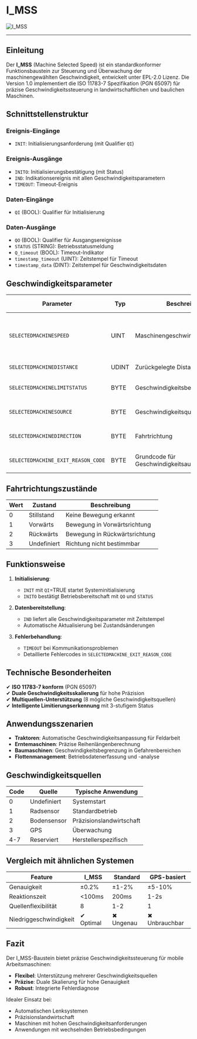 # I_MSS

![I_MSS](https://github.com/user-attachments/assets/eb4d09fb-b198-448d-bc88-992ac808bb29)

* * * * * * * * * *

## Einleitung
Der **I_MSS** (Machine Selected Speed) ist ein standardkonformer Funktionsbaustein zur Steuerung und Überwachung der maschinengewählten Geschwindigkeit, entwickelt unter EPL-2.0 Lizenz.
Die Version 1.0 implementiert die ISO 11783-7 Spezifikation (PGN 65097) für präzise Geschwindigkeitssteuerung in landwirtschaftlichen und baulichen Maschinen.

## Schnittstellenstruktur

### **Ereignis-Eingänge**
- `INIT`: Initialisierungsanforderung (mit Qualifier `QI`)

### **Ereignis-Ausgänge**
- `INITO`: Initialisierungsbestätigung (mit Status)
- `IND`: Indikationsereignis mit allen Geschwindigkeitsparametern
- `TIMEOUT`: Timeout-Ereignis

### **Daten-Eingänge**
- `QI` (BOOL): Qualifier für Initialisierung

### **Daten-Ausgänge**
- `QO` (BOOL): Qualifier für Ausgangsereignisse
- `STATUS` (STRING): Betriebsstatusmeldung
- `Q_timeout` (BOOL): Timeout-Indikator
- `timestamp_timeout` (UINT): Zeitstempel für Timeout
- `timestamp_data` (DINT): Zeitstempel für Geschwindigkeitsdaten

## Geschwindigkeitsparameter

| Parameter | Typ | Beschreibung | SPN | Bit-Länge | Skalierung |
|-----------|------|--------------|-----|-----------|------------|
| `SELECTEDMACHINESPEED` | UINT | Maschinengeschwindigkeit | 4305 | 16 | 0.001 m/s/bit (LSB), 0.256 m/s/bit (MSB) |
| `SELECTEDMACHINEDISTANCE` | UDINT | Zurückgelegte Distanz | 4306 | 32 | 0.001 m/bit |
| `SELECTEDMACHINELIMITSTATUS` | BYTE | Geschwindigkeitsbegrenzungsstatus | 4307 | 3 | 8 Zustände/3 bit |
| `SELECTEDMACHINESOURCE` | BYTE | Geschwindigkeitsquelle | 4308 | 3 | 8 Zustände/3 bit |
| `SELECTEDMACHINEDIRECTION` | BYTE | Fahrtrichtung | 4309 | 2 | 4 Zustände/2 bit |
| `SELECTEDMACHINE_EXIT_REASON_CODE` | BYTE | Grundcode für Geschwindigkeitsausfall | 5818 | 6 | 64 Zustände/6 bit |

## Fahrtrichtungszustände

| Wert | Zustand | Beschreibung |
|------|---------|--------------|
| 0 | Stillstand | Keine Bewegung erkannt |
| 1 | Vorwärts | Bewegung in Vorwärtsrichtung |
| 2 | Rückwärts | Bewegung in Rückwärtsrichtung |
| 3 | Undefiniert | Richtung nicht bestimmbar |

## Funktionsweise

1. **Initialisierung**:
   - `INIT` mit `QI`=TRUE startet Systeminitialisierung
   - `INITO` bestätigt Betriebsbereitschaft mit `QO` und `STATUS`

2. **Datenbereitstellung**:
   - `IND` liefert alle Geschwindigkeitsparameter mit Zeitstempel
   - Automatische Aktualisierung bei Zustandsänderungen

3. **Fehlerbehandlung**:
   - `TIMEOUT` bei Kommunikationsproblemen
   - Detaillierte Fehlercodes in `SELECTEDMACHINE_EXIT_REASON_CODE`

## Technische Besonderheiten

✔ **ISO 11783-7 konform** (PGN 65097)  
✔ **Duale Geschwindigkeitsskalierung** für hohe Präzision  
✔ **Multiquellen-Unterstützung** (8 mögliche Geschwindigkeitsquellen)  
✔ **Intelligente Limitierungserkennung** mit 3-stufigem Status  

## Anwendungsszenarien

- **Traktoren**: Automatische Geschwindigkeitsanpassung für Feldarbeit
- **Erntemaschinen**: Präzise Reihenlängenberechnung
- **Baumaschinen**: Geschwindigkeitsbegrenzung in Gefahrenbereichen
- **Flottenmanagement**: Betriebsdatenerfassung und -analyse

## Geschwindigkeitsquellen

| Code | Quelle | Typische Anwendung |
|------|--------|---------------------|
| 0 | Undefiniert | Systemstart |
| 1 | Radsensor | Standardbetrieb |
| 2 | Bodensensor | Präzisionslandwirtschaft |
| 3 | GPS | Überwachung |
| 4-7 | Reserviert | Herstellerspezifisch |

## Vergleich mit ähnlichen Systemen

| Feature | I_MSS | Standard | GPS-basiert |
|---------|-------|----------|-------------|
| Genauigkeit | ±0.2% | ±1-2% | ±5-10% |
| Reaktionszeit | <100ms | 200ms | 1-2s |
| Quellenflexibilität | 8 | 1-2 | 1 |
| Niedriggeschwindigkeit | ✔ Optimal | ✖ Ungenau | ✖ Unbrauchbar |

## Fazit

Der I_MSS-Baustein bietet präzise Geschwindigkeitssteuerung für mobile Arbeitsmaschinen:

- **Flexibel**: Unterstützung mehrerer Geschwindigkeitsquellen
- **Präzise**: Duale Skalierung für hohe Genauigkeit
- **Robust**: Integrierte Fehlerdiagnose

Idealer Einsatz bei:
- Automatischen Lenksystemen
- Präzisionslandwirtschaft
- Maschinen mit hohen Geschwindigkeitsanforderungen
- Anwendungen mit wechselnden Betriebsbedingungen
